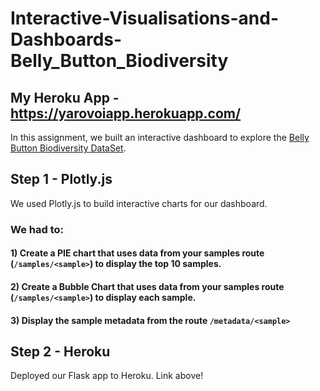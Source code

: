 # Interactive-Visualisations-and-Dashboards-Belly_Button_Biodiversity

## My Heroku App - https://yarovoiapp.herokuapp.com/

In this assignment, we built an interactive dashboard to explore the [Belly Button Biodiversity DataSet](http://robdunnlab.com/projects/belly-button-biodiversity/).

## Step 1 - Plotly.js

We used Plotly.js to build interactive charts for our dashboard.

### We had to:

#### 1) Create a PIE chart that uses data from your samples route (`/samples/<sample>`) to display the top 10 samples.

#### 2) Create a Bubble Chart that uses data from your samples route (`/samples/<sample>`) to display each sample.

#### 3) Display the sample metadata from the route `/metadata/<sample>`

 
## Step 2 - Heroku

Deployed our Flask app to Heroku. Link above!



